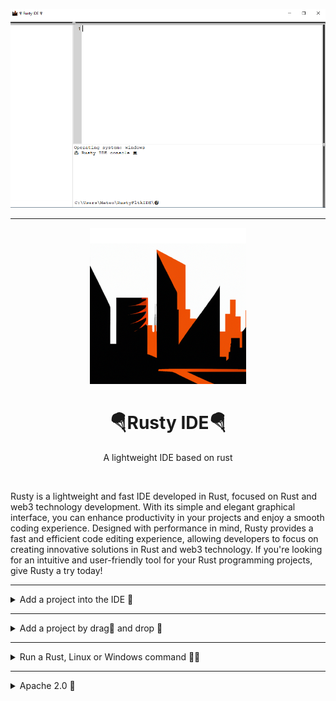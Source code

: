<div align="center">

  ![ide_preview](readme/ide_preview.png)

  ---

  <img src="readme/logo.png" alt="Texto alternativo" width="250px">

<br>

# 🪂Rusty IDE🪂

A lightweight IDE based on rust

</div>

<br>


Rusty is a lightweight and fast IDE developed in Rust, focused on Rust and web3 technology development. With its simple and elegant graphical interface‍, you can enhance productivity in your projects and enjoy a smooth coding experience. Designed with performance in mind, Rusty provides a fast and efficient code editing experience, allowing developers to focus on creating innovative solutions in Rust and web3 technology. If you're looking for an intuitive and user-friendly tool for your Rust programming projects, give Rusty a try today!

---

<details>
<summary>Add a project into the IDE 💼</summary>

<br>

<div align="center">

![add_project_button](readme/add_project_button.gif)

</div>

<br>

The Rusty fltk IDE is an integrated development environment specifically designed for the Rust programming language. It utilizes the `FLTK` library for the graphical interface. It provides a range of features and functionalities to facilitate project development and repository management.

The provided code shows a function called [btn_add_folder](https://github.com/mateolafalce/RustyFltkIDE/blob/main/src/functions/folders_functions/btn_add_folder.rs) that creates a button in the IDE's interface. Clicking on this button will open a native dialog box to select a folder representing a project or repository.

Once a folder is selected, a series of actions are performed. The selected folder path is obtained and checked for validity. If a valid path is provided, a label is displayed in the options window indicating that it is loading.

Next, the [set_folders_roots()](https://github.com/mateolafalce/RustyFltkIDE/blob/main/src/functions/root/set_folders_roots.rs) function is called to set the root folder paths for the project. If successful, the [render_folder()](https://github.com/mateolafalce/RustyFltkIDE/blob/main/src/functions/folders_functions/render_folder.rs) function is invoked to render the project's folder structure as a visual tree within the IDE.

In case any errors occur during the process, an alert with the corresponding error message is displayed. The button has an event handling mechanism that changes the cursor when the mouse enters or exits the button's area.

</details>

---

<details>
<summary>Add a project by drag🤏 and drop 🙌</summary>

<br>

<div align="center">

![drag_&_drop](readme/drag_&_drop.gif)

</div>

The [render_folder()](https://github.com/mateolafalce/RustyFltkIDE/blob/main/src/functions/folders_functions/render_folder.rs) function is responsible for rendering a folder's contents. It takes as input an FLTK App object, a Tree widget representing the folder structure, and a `TextBuffer` for displaying file contents. The function begins by initializing some variables, including prefix and `close_tree`, which are used to keep track of the folder structure and determine which folders to close. It retrieves the root paths of the folders from an external module called [get_folders_roots()](https://github.com/mateolafalce/RustyFltkIDE/blob/main/src/functions/root/get_folders_roots.rs).

Next, it iterates over the root paths and performs the following steps for each path:

- Extracts the parent directory of the current path and adds it to the close_tree vector.
- Appends the parent directory to the prefix vector.
- Calls the [get_all_paths_in_directory()](https://github.com/mateolafalce/RustyFltkIDE/blob/main/src/functions/root/get_all_paths_in_directory.rs) function from the get_all_paths_in_directory module, passing the current path, the parent directory, and a boolean indicating whether the repository is clear.
- Filters out any paths that contain "target".
- Adds the remaining paths to the folders tree widget.
- After populating the tree widget, the function closes the folders specified in the close_tree vector. It then checks the length of the prefix vector to determine how many folders to render.

If there is only one prefix, it calls the [render_file()](https://github.com/mateolafalce/RustyFltkIDE/blob/main/src/functions/render_file.rs) function from the render_file module once, passing the folders, text_buffer, and the sole prefix. If there are multiple prefixes, it iterates over all but the last prefix and calls [render_file()](https://github.com/mateolafalce/RustyFltkIDE/blob/main/src/functions/render_file.rs) for each one, passing the corresponding prefix along with the folders and text_buffer.

Finally, the function triggers a redraw of the FLTK application.

In the main function, the [text_buffer()](https://github.com/mateolafalce/RustyFltkIDE/blob/main/src/functions/folders_functions/render_folder.rs) function is called before the FLTK event loop starts. It is passed the necessary arguments, including the App object, the folders tree widget, and the text_buffer. This ensures that the folder contents are rendered initially when the application is launched. Overall, the [text_buffer()](https://github.com/mateolafalce/RustyFltkIDE/blob/main/src/functions/folders_functions/render_folder.rs) function plays a crucial role in displaying the folder structure and file contents in the FLTK-based application, and it is called during the initialization process in the main function.

<br>

</details>

---

<details>
<summary>Run a Rust, Linux or Windows command 👨‍💻</summary>

<br>

<div align="center">

![run_a_command](readme/run_a_command.gif)

</div>

The [run_a_command()](https://github.com/mateolafalce/RustyFltkIDE/blob/main/src/functions/run_a_command.rs) function is the main function responsible for executing the commands entered by the user in the integrated terminal. Here's a summary of the processes that occur behind the scenes:

- A command is received as input parameter in string format `input`.
- A copy of the input command is created without the root directory path prefix `root`.
- The root directory path is obtained and manipulated to remove the last two characters, which correspond to the current file path.
- The operating system `OS` is checked to determine if it's "Windows".
- If the operating system is Windows, the [commands_for_windows()](https://github.com/mateolafalce/RustyFltkIDE/blob/main/src/functions/specific_commands/commands_for_windows.rs) function is called to process Windows-specific commands. This function performs actions such as directory navigation, directory listing, clearing the screen, etc.
- The [commands_for_cargo()](https://github.com/mateolafalce/RustyFltkIDE/blob/main/src/functions/specific_commands/commands_for_cargo.rs) function is called to process cargo-specific commands. This function handles commands related to building, running, and managing cargo projects. The commands are analyzed, and the corresponding function is executed based on the entered command.
- A successful result `Ok(())` is returned if all processes are executed correctly.
the `run_a_command` function takes the input command, removes the root directory path prefix, checks the operating system, and then calls the appropriate functions to process Windows-specific and cargo commands. This allows executing the commands entered by the user in the rusty IDE's integrated terminal.

<br>

</details>

---

<details>
<summary>Apache 2.0 📜</summary>

<br>

This project is licensed under the `Apache License`, Version 2.0 (the "License"). You may not use this file except in compliance with the License. You may obtain a copy of the License at:

http://www.apache.org/licenses/LICENSE-2.0

Unless required by applicable law or agreed to in writing, software distributed under the License is distributed on an "AS IS" BASIS, WITHOUT WARRANTIES OR CONDITIONS OF ANY KIND, either express or implied. See the License for the specific language governing permissions and limitations under the License.

<div align="center">

![license](readme/license.png)

</div>

</details>
